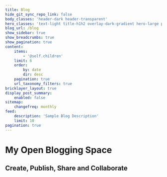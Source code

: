 ```yaml
---
title: Blog
hide_git_sync_repo_link: false
body_classes: 'header-dark header-transparent'
hero_classes: 'text-light title-h1h2 overlay-dark-gradient hero-large parallax'
blog_url: /blog
show_sidebar: true
show_breadcrumbs: true
show_pagination: true
content:
    items:
        - '@self.children'
    limit: 6
    order:
        by: date
        dir: desc
    pagination: true
    url_taxonomy_filters: true
bricklayer_layout: true
display_post_summary:
    enabled: false
sitemap:
    changefreq: monthly
feed:
    description: 'Sample Blog Description'
    limit: 10
pagination: true
---
```


# My **Open Blogging** Space
## Create, Publish, Share and Collaborate
